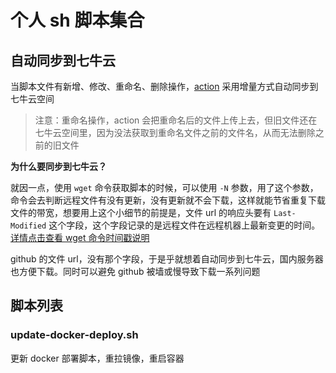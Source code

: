 # 个人 sh 脚本集合

## 自动同步到七牛云

当脚本文件有新增、修改、重命名、删除操作，[action](https://github.com/iamobj/sh/blob/main/.github/workflows/sync-qiniu.yml) 采用增量方式自动同步到七牛云空间

> 注意：重命名操作，action 会把重命名后的文件上传上去，但旧文件还在七牛云空间里，因为没法获取到重命名文件之前的文件名，从而无法删除之前的旧文件

**为什么要同步到七牛云？**

就因一点，使用 `wget` 命令获取脚本的时候，可以使用 `-N` 参数，用了这个参数，命令会去判断远程文件有没有更新，没有更新就不会下载，这样就能节省重复下载文件的带宽，想要用上这个小细节的前提是，文件 url 的响应头要有 `Last-Modified` 这个字段，这个字段记录的是远程文件在远程机器上最新变更的时间。[详情点击查看 wget 命令时间戳说明](https://www.gnu.org/software/wget/manual/wget.html#:~:text=using%20%E2%80%98--timestamping%E2%80%99%20(%E2%80%98-N%E2%80%99))

github 的文件 url，没有那个字段，于是乎就想着自动同步到七牛云，国内服务器也方便下载。同时可以避免 github 被墙或慢导致下载一系列问题

## 脚本列表

### update-docker-deploy.sh
更新 docker 部署脚本，重拉镜像，重启容器
